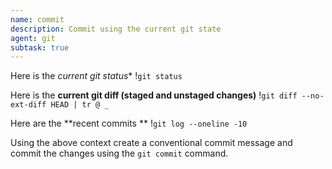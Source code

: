 ```yaml
---
name: commit
description: Commit using the current git state
agent: git
subtask: true
---
```


Here is the *current git status**
!`git status`

Here is the **current git diff (staged and unstaged changes)**
!`git diff --no-ext-diff HEAD | tr @ _`

Here are the **recent commits **
!`git log --oneline -10`

Using the above context create a conventional commit message and commit the changes using the `git commit` command.
